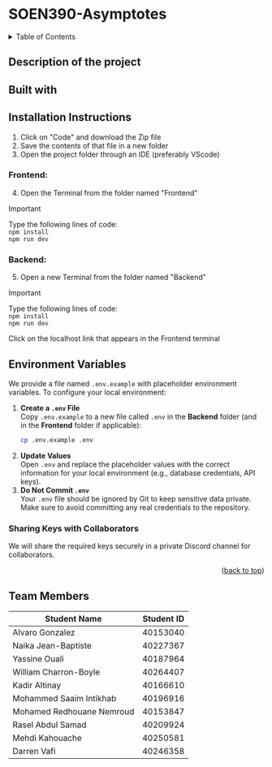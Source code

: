 # SOEN390-Asymptotes

<a name="top"></a>
<details>
<summary>Table of Contents</summary>
    
- [Description of the project](#description-of-the-project)
- [Built with](#built-with)
- [Installation Instructions](#installation-instructions)
- [Team Members](#team-members)

</details>




## Description of the project







## Built with




## Installation Instructions
1) Click on "Code" and download the Zip file
2) Save the contents of that file in a new folder
3) Open the project folder through an IDE (preferably VScode)
### Frontend:
4) Open the Terminal from the folder named "Frontend"
>[!IMPORTANT]
> Type the following lines of code: <br>
>```npm install``` <br>
> ```npm run dev``` <br>

### Backend:
5) Open a new Terminal from the folder named "Backend"
>[!IMPORTANT]
> Type the following lines of code: <br>
>```npm install``` <br>
> ```npm run dev``` <br>

Click on the localhost link that appears in the Frontend terminal

## Environment Variables

We provide a file named `.env.example` with placeholder environment variables. To configure your local environment:

1. **Create a `.env` File**  
   Copy `.env.example` to a new file called `.env` in the **Backend** folder (and in the **Frontend** folder if applicable):
   ```bash
   cp .env.example .env
   ```
2. **Update Values**  
   Open `.env` and replace the placeholder values with the correct information for your local environment (e.g., database credentials, API keys).
3. **Do Not Commit `.env`**  
   Your `.env` file should be ignored by Git to keep sensitive data private. Make sure to avoid committing any real credentials to the repository.

### Sharing Keys with Collaborators

We will share the required keys securely in a private Discord channel for collaborators.

<p align="right">(<a href="#top">back to top</a>)</p>

## Team Members


| Student Name             | Student ID |
|--------------------------|------------|
| Alvaro Gonzalez          | 40153040   |
| Naika Jean-Baptiste      | 40227367   |
| Yassine Ouali            | 40187964   |
| William Charron-Boyle    | 40264407   |
| Kadir Altinay            | 40166610   |
| Mohammed Saaim Intikhab  | 40196916   |
| Mohamed Redhouane Nemroud| 40153847   |
| Rasel Abdul Samad        | 40209924   |
| Mehdi Kahouache          | 40250581   |
| Darren Vafi              | 40246358   |

